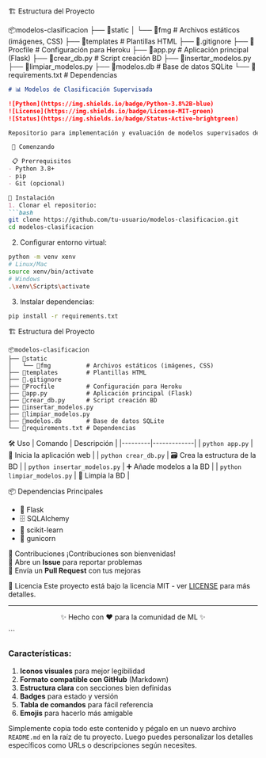 🏗️ Estructura del Proyecto

📦modelos-clasificacion
├── 📂static
│   └── 📂fmg          # Archivos estáticos (imágenes, CSS)
├── 📂templates        # Plantillas HTML
├── 📜.gitignore
├── 📜Procfile         # Configuración para Heroku
├── 📜app.py           # Aplicación principal (Flask)
├── 📜crear_db.py      # Script creación BD
├── 📜insertar_modelos.py
├── 📜limpiar_modelos.py
├── 📜modelos.db       # Base de datos SQLite
└── 📜requirements.txt # Dependencias

```markdown
# 📊 Modelos de Clasificación Supervisada

![Python](https://img.shields.io/badge/Python-3.8%2B-blue)
![License](https://img.shields.io/badge/License-MIT-green)
![Status](https://img.shields.io/badge/Status-Active-brightgreen)

Repositorio para implementación y evaluación de modelos supervisados de clasificación en machine learning.

 🚀 Comenzando

 📋 Prerrequisitos
- Python 3.8+
- pip
- Git (opcional)

🔧 Instalación
1. Clonar el repositorio:
```bash
git clone https://github.com/tu-usuario/modelos-clasificacion.git
cd modelos-clasificacion
```

2. Configurar entorno virtual:
```bash
python -m venv xenv
# Linux/Mac
source xenv/bin/activate
# Windows
.\xenv\Scripts\activate
```

3. Instalar dependencias:
```bash
pip install -r requirements.txt
```

 🏗️ Estructura del Proyecto
```
📦modelos-clasificacion
├── 📂static
│   └── 📂fmg          # Archivos estáticos (imágenes, CSS)
├── 📂templates        # Plantillas HTML
├── 📜.gitignore
├── 📜Procfile         # Configuración para Heroku
├── 📜app.py           # Aplicación principal (Flask)
├── 📜crear_db.py      # Script creación BD
├── 📜insertar_modelos.py
├── 📜limpiar_modelos.py
├── 📜modelos.db       # Base de datos SQLite
└── 📜requirements.txt # Dependencias
```

 🛠️ Uso
| Comando | Descripción |
|---------|-------------|
| `python app.py` | 🚀 Inicia la aplicación web |
| `python crear_db.py` | 🗃️ Crea la estructura de la BD |
| `python insertar_modelos.py` | ➕ Añade modelos a la BD |
| `python limpiar_modelos.py` | 🧹 Limpia la BD |

 📦 Dependencias Principales
- 🐍 Flask
- 🗄️ SQLAlchemy
- 🤖 scikit-learn
- 🚀 gunicorn

 🤝 Contribuciones
¡Contribuciones son bienvenidas!  
🔹 Abre un **Issue** para reportar problemas  
🔹 Envía un **Pull Request** con tus mejoras  

 📄 Licencia
Este proyecto está bajo la licencia MIT - ver [LICENSE](LICENSE) para más detalles.

---

<div align="center">
  <p>✨ Hecho con ❤️ para la comunidad de ML ✨</p>
</div>
```

### Características:
1. **Iconos visuales** para mejor legibilidad
2. **Formato compatible con GitHub** (Markdown)
3. **Estructura clara** con secciones bien definidas
4. **Badges** para estado y versión
5. **Tabla de comandos** para fácil referencia
6. **Emojis** para hacerlo más amigable

Simplemente copia todo este contenido y pégalo en un nuevo archivo `README.md` en la raíz de tu proyecto. Luego puedes personalizar los detalles específicos como URLs o descripciones según necesites.
